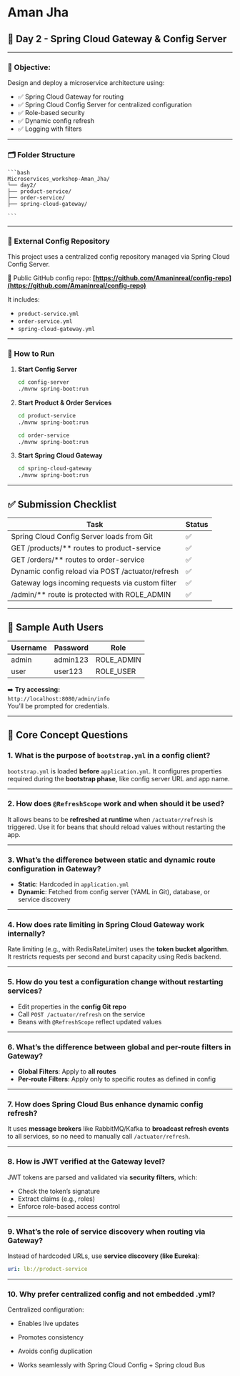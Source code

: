 # Aman Jha

## 📅 Day 2 - Spring Cloud Gateway & Config Server

---

### 🧩 Objective:
Design and deploy a microservice architecture using:
- ✅ Spring Cloud Gateway for routing
- ✅ Spring Cloud Config Server for centralized configuration
- ✅ Role-based security
- ✅ Dynamic config refresh
- ✅ Logging with filters

---

### 🗂️ Folder Structure

    ```bash
    Microservices_workshop-Aman_Jha/
    └── day2/
    ├── product-service/
    ├── order-service/
    ├── spring-cloud-gateway/
    
    ```
---

### 🔗 External Config Repository

This project uses a centralized config repository managed via Spring Cloud Config Server.

📁 Public GitHub config repo:
**[https://github.com/Amaninreal/config-repo](https://github.com/Amaninreal/config-repo)**

It includes:
- `product-service.yml`
- `order-service.yml`
- `spring-cloud-gateway.yml`

---

### 🧪 How to Run

1. **Start Config Server**
   ```bash
   cd config-server
   ./mvnw spring-boot:run
   ```
2. **Start Product & Order Services**
    ```bash
    cd product-service
    ./mvnw spring-boot:run
    
    cd order-service
    ./mvnw spring-boot:run
    
    ```

3. **Start Spring Cloud Gateway**
    ```bash
    cd spring-cloud-gateway
    ./mvnw spring-boot:run
   ```
---
## ✅ Submission Checklist

| Task                                                       | Status |
|------------------------------------------------------------|--------|
| Spring Cloud Config Server loads from Git                  | ✅     |
| GET /products/** routes to product-service                 | ✅     |
| GET /orders/** routes to order-service                     | ✅     |
| Dynamic config reload via POST /actuator/refresh           | ✅     |
| Gateway logs incoming requests via custom filter           | ✅     |
| /admin/** route is protected with ROLE_ADMIN               | ✅     |

---

## 🔐 Sample Auth Users

| Username | Password  | Role       |
|----------|-----------|------------|
| admin    | admin123  | ROLE_ADMIN |
| user     | user123   | ROLE_USER  |

➡️ **Try accessing:**  
`http://localhost:8080/admin/info`  
You’ll be prompted for credentials.

---

## 📘 Core Concept Questions

### 1. What is the purpose of `bootstrap.yml` in a config client?
`bootstrap.yml` is loaded **before** `application.yml`. It configures properties required during the **bootstrap phase**, like config server URL and app name.

---

### 2. How does `@RefreshScope` work and when should it be used?
It allows beans to be **refreshed at runtime** when `/actuator/refresh` is triggered. Use it for beans that should reload values without restarting the app.

---

### 3. What’s the difference between static and dynamic route configuration in Gateway?

- **Static**: Hardcoded in `application.yml`
- **Dynamic**: Fetched from config server (YAML in Git), database, or service discovery

---

### 4. How does rate limiting in Spring Cloud Gateway work internally?
Rate limiting (e.g., with RedisRateLimiter) uses the **token bucket algorithm**. It restricts requests per second and burst capacity using Redis backend.

---

### 5. How do you test a configuration change without restarting services?

- Edit properties in the **config Git repo**
- Call `POST /actuator/refresh` on the service
- Beans with `@RefreshScope` reflect updated values

---

### 6. What’s the difference between global and per-route filters in Gateway?

- **Global Filters**: Apply to **all routes**
- **Per-route Filters**: Apply only to specific routes as defined in config

---

### 7. How does Spring Cloud Bus enhance dynamic config refresh?
It uses **message brokers** like RabbitMQ/Kafka to **broadcast refresh events** to all services, so no need to manually call `/actuator/refresh`.

---

### 8. How is JWT verified at the Gateway level?
JWT tokens are parsed and validated via **security filters**, which:
- Check the token’s signature
- Extract claims (e.g., roles)
- Enforce role-based access control

---

### 9. What’s the role of service discovery when routing via Gateway?
Instead of hardcoded URLs, use **service discovery (like Eureka)**:
```yaml
uri: lb://product-service
````
---
### 10. Why prefer centralized config and not embedded .yml?
Centralized configuration:
- Enables live updates

- Promotes consistency

- Avoids config duplication

- Works seamlessly with Spring Cloud Config + Spring cloud Bus
